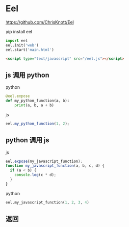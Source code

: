 # Eel

<https://github.com/ChrisKnott/Eel>

pip install eel

```python
import eel
eel.init('web')
eel.start('main.html')
```

```html
<script type="text/javascript" src="/eel.js"></script>
```

## js 调用 python

python
```py
@eel.expose
def my_python_function(a, b):
    print(a, b, a + b)
```

js
```js
eel.my_python_function(1, 2);
```

## python 调用 js

js
```js
eel.expose(my_javascript_function);
function my_javascript_function(a, b, c, d) {
  if (a < b) {
    console.log(c * d);
  }
}
```

python
```py
eel.my_javascript_function(1, 2, 3, 4)
```

## 返回


